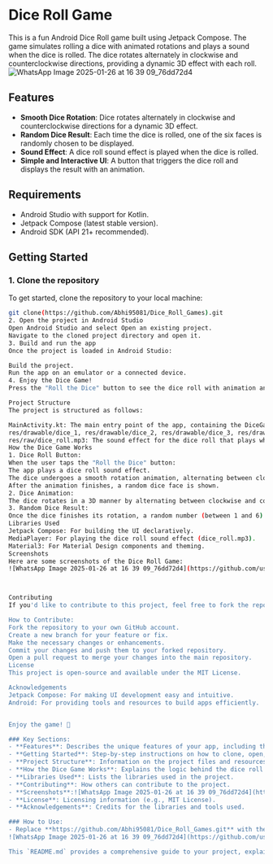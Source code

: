 # Dice Roll Game

This is a fun Android Dice Roll game built using Jetpack Compose. The game simulates rolling a dice with animated rotations and plays a sound when the dice is rolled. The dice rotates alternately in clockwise and counterclockwise directions, providing a dynamic 3D effect with each roll.
![WhatsApp Image 2025-01-26 at 16 39 09_76dd72d4](https://github.com/user-attachments/assets/405db58c-fd03-4737-9dd3-2f71c60c28da)

## Features

- **Smooth Dice Rotation**: Dice rotates alternately in clockwise and counterclockwise directions for a dynamic 3D effect.
- **Random Dice Result**: Each time the dice is rolled, one of the six faces is randomly chosen to be displayed.
- **Sound Effect**: A dice roll sound effect is played when the dice is rolled.
- **Simple and Interactive UI**: A button that triggers the dice roll and displays the result with an animation.

## Requirements

- Android Studio with support for Kotlin.
- Jetpack Compose (latest stable version).
- Android SDK (API 21+ recommended).

## Getting Started

### 1. Clone the repository

To get started, clone the repository to your local machine:

```bash
git clone(https://github.com/Abhi95081/Dice_Roll_Games).git
2. Open the project in Android Studio
Open Android Studio and select Open an existing project.
Navigate to the cloned project directory and open it.
3. Build and run the app
Once the project is loaded in Android Studio:

Build the project.
Run the app on an emulator or a connected device.
4. Enjoy the Dice Game!
Press the "Roll the Dice" button to see the dice roll with animation and sound.

Project Structure
The project is structured as follows:

MainActivity.kt: The main entry point of the app, containing the DiceGame composable that renders the UI and handles the dice roll logic.
res/drawable/dice_1, res/drawable/dice_2, res/drawable/dice_3, res/drawable/dice_4, res/drawable/dice_5, res/drawable/dice_6: Dice images representing the faces of the dice.
res/raw/dice_roll.mp3: The sound effect for the dice roll that plays when the button is clicked.
How the Dice Game Works
1. Dice Roll Button:
When the user taps the "Roll the Dice" button:
The app plays a dice roll sound effect.
The dice undergoes a smooth rotation animation, alternating between clockwise and counterclockwise directions.
After the animation finishes, a random dice face is shown.
2. Dice Animation:
The dice rotates in a 3D manner by alternating between clockwise and counterclockwise directions, creating a dynamic visual effect.
3. Random Dice Result:
Once the dice finishes its rotation, a random number (between 1 and 6) is displayed on the dice face.
Libraries Used
Jetpack Compose: For building the UI declaratively.
MediaPlayer: For playing the dice roll sound effect (dice_roll.mp3).
Material3: For Material Design components and theming.
Screenshots
Here are some screenshots of the Dice Roll Game:
![WhatsApp Image 2025-01-26 at 16 39 09_76dd72d4](https://github.com/user-attachments/assets/cbc3cde6-e530-4489-8691-6a8338b5b685)



Contributing
If you'd like to contribute to this project, feel free to fork the repository, create a branch for your changes, and open a pull request.

How to Contribute:
Fork the repository to your own GitHub account.
Create a new branch for your feature or fix.
Make the necessary changes or enhancements.
Commit your changes and push them to your forked repository.
Open a pull request to merge your changes into the main repository.
License
This project is open-source and available under the MIT License.

Acknowledgements
Jetpack Compose: For making UI development easy and intuitive.
Android: For providing tools and resources to build apps efficiently.


Enjoy the game! 🎲

### Key Sections:
- **Features**: Describes the unique features of your app, including the smooth dice rotation, random result display, and sound effects.
- **Getting Started**: Step-by-step instructions on how to clone, open, build, and run the project in Android Studio.
- **Project Structure**: Information on the project files and resources, including dice images and sound effects.
- **How the Dice Game Works**: Explains the logic behind the dice roll and animation, along with random result selection.
- **Libraries Used**: Lists the libraries used in the project.
- **Contributing**: How others can contribute to the project.
- **Screenshots**:![WhatsApp Image 2025-01-26 at 16 39 09_76dd72d4](https://github.com/user-attachments/assets/457cb142-3ba5-4547-a917-0dcc80e49ee6)
- **License**: Licensing information (e.g., MIT License).
- **Acknowledgements**: Credits for the libraries and tools used.

### How to Use:
- Replace **https://github.com/Abhi95081/Dice_Roll_Games.git** with the actual URL of your repository.
![WhatsApp Image 2025-01-26 at 16 39 09_76dd72d4](https://github.com/user-attachments/assets/5b4c177f-44ad-4f06-aab7-f83cafdfcd47)

This `README.md` provides a comprehensive guide to your project, explaining its features, structure, and how to set it up and contribute.

